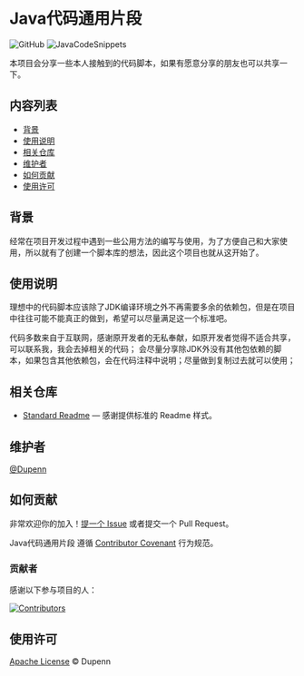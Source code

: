 # Java代码通用片段

![GitHub](https://img.shields.io/github/license/Dupenn/JavaCodeSnippets)
![JavaCodeSnippets](https://img.shields.io/badge/JavaCodeSnippets-v0.1-brightgreen)
<!-- ![GitHub followers](https://img.shields.io/github/followers/Dupenn.svg) -->
<!-- ![GitHub forks](https://img.shields.io/github/forks/Dupenn/JavaCodeSnippets.svg) -->
<!-- ![GitHub stars](https://img.shields.io/github/stars/Dupenn/JavaCodeSnippets.svg) -->
<!-- ![GitHub watchers](https://img.shields.io/github/watchers/Dupenn/JavaCodeSnippets.svg) -->

本项目会分享一些本人接触到的代码脚本，如果有愿意分享的朋友也可以共享一下。

## 内容列表

- [背景](#背景)
- [使用说明](#使用说明)
- [相关仓库](#相关仓库)
- [维护者](#维护者)
- [如何贡献](#如何贡献)
- [使用许可](#使用许可)

## 背景

经常在项目开发过程中遇到一些公用方法的编写与使用，为了方便自己和大家使用，所以就有了创建一个脚本库的想法，因此这个项目也就从这开始了。

## 使用说明

理想中的代码脚本应该除了JDK编译环境之外不再需要多余的依赖包，但是在项目中往往可能不能真正的做到，希望可以尽量满足这一个标准吧。

代码多数来自于互联网，感谢原开发者的无私奉献，如原开发者觉得不适合共享，可以联系我，我会去掉相关的代码；
会尽量分享除JDK外没有其他包依赖的脚本，如果包含其他依赖包，会在代码注释中说明；尽量做到复制过去就可以使用；

## 相关仓库

- [Standard Readme](https://github.com/RichardLitt/standard-readme) — 感谢提供标准的 Readme 样式。

## 维护者

[@Dupenn](https://github.com/Dupenn)

## 如何贡献

非常欢迎你的加入！[提一个 Issue](https://github.com/Dupenn/JavaCodeSnippets/issues/new) 或者提交一个 Pull Request。

Java代码通用片段 遵循 [Contributor Covenant](http://contributor-covenant.org/version/1/3/0/) 行为规范。

### 贡献者

感谢以下参与项目的人：

<a href="https://github.com/Dupenn/JavaCodeSnippets/graphs/contributors">
  <img src="https://contrib.rocks/image?repo=Dupenn/JavaCodeSnippets" alt="Contributors" />
</a>

## 使用许可

[Apache License](LICENSE) © Dupenn
